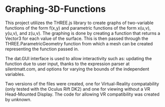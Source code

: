 # Graphing-3D-Functions

This project utilizes the THREE.js library to create graphs of two-variable functions of the form f(x,y) and parametric functions of the 
form x(u,v), y(u,v), and z(u,v). The graphing is done by creating a function that returns a Vector3 for each value of the surface. This is
then passed through the THREE.ParametricGeometry function from which a mesh can be created representing the function passed in.

The dat.GUI interface is used to allow interactivity such as: updating the function due to user input, thanks to the expression parser
at silentmatt.com, and options for varying the bounds of the independent variables. 

Two versions of the files were created, one for Virtual-Reality compatability (only tested with the Oculus Rift DK2) and one for viewing
without a VR Head-Mounted Display. The code for allowing VR compatibility was created by *unknown*.
